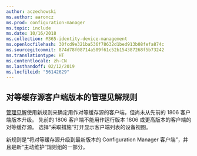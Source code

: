 ```yaml
---
author: aczechowski
ms.author: aaroncz
ms.prod: configuration-manager
ms.topic: include
ms.date: 10/16/2018
ms.collection: M365-identity-device-management
ms.openlocfilehash: 30fcd9e321ba536f78632d1bed913b08fefa874c
ms.sourcegitcommit: 874d78f08714a509f61c52b154387268f5b73242
ms.translationtype: HT
ms.contentlocale: zh-CN
ms.lasthandoff: 02/12/2019
ms.locfileid: "56142629"
---
```

## <a name="bkmk_insights"></a> 对等缓存源客户端版本的管理见解规则
<!-- 1358008 -->

  [管理见解]( /sccm/core/servers/manage/management-insights)使用新规则来确定用作对等缓存源的客户端，但尚未从先前的 1806 客户端版本升级。  先前的 1806 客户端不能用作运行版本 1806 或更高版本的客户端的对等缓存源。 选择“采取措施”打开显示客户端列表的设备视图。 

新规则是“将对等缓存源升级到最新版本的 Configuration Manager 客户端”，并且是新“主动维护”规则组的一部分。




